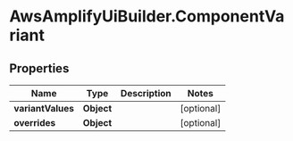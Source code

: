 # AwsAmplifyUiBuilder.ComponentVariant

## Properties

Name | Type | Description | Notes
------------ | ------------- | ------------- | -------------
**variantValues** | **Object** |  | [optional] 
**overrides** | **Object** |  | [optional] 


